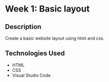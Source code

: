 # Week 1: Basic layout

## Description

Create a basic website layout using html and css.

## Technologies Used

- HTML
- CSS
- Visual Studio Code

